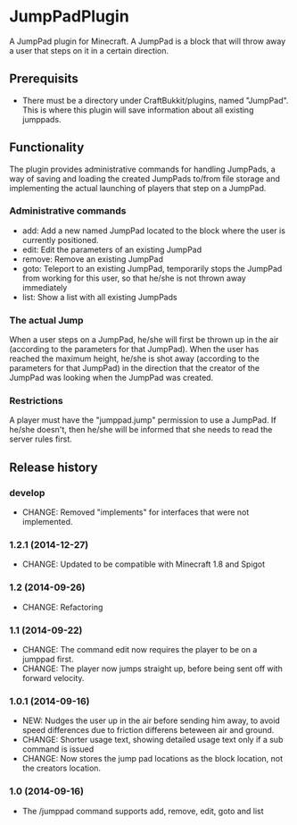 # JumpPadPlugin

A JumpPad plugin for Minecraft.
A JumpPad is a block that will throw away a user that steps on it in a certain direction.

## Prerequisits

* There must be a directory under CraftBukkit/plugins, named "JumpPad". This is where this plugin will save information about all existing jumppads.

## Functionality

The plugin provides administrative commands for handling JumpPads, a way of saving and loading the created JumpPads to/from file storage and implementing the actual launching of players that step on a JumpPad.

### Administrative commands

* add: Add a new named JumpPad located to the block where the user is currently positioned.
* edit: Edit the parameters of an existing JumpPad
* remove: Remove an existing JumpPad
* goto: Teleport to an existing JumpPad, temporarily stops the JumpPad from working for this user, so that he/she is not thrown away immediately
* list: Show a list with all existing JumpPads

### The actual Jump

When a user steps on a JumpPad, he/she will first be thrown up in the air (according to the parameters for that JumpPad). When the user has reached the maximum height, he/she is shot away (according to the parameters for that JumpPad) in the direction that the creator of the JumpPad was looking when the JumpPad was created.

### Restrictions

A player must have the "jumppad.jump" permission to use a JumpPad. If he/she doesn't, then he/she will be informed that she needs to read the server rules first.

## Release history

### develop

* CHANGE: Removed "implements" for interfaces that were not implemented.

### 1.2.1 (2014-12-27)

* CHANGE: Updated to be compatible with Minecraft 1.8 and Spigot

### 1.2 (2014-09-26)

* CHANGE: Refactoring

### 1.1 (2014-09-22)

* CHANGE: The command edit now requires the player to be on a jumppad first.
* CHANGE: The player now jumps straight up, before being sent off with forward velocity.

### 1.0.1 (2014-09-16)

* NEW: Nudges the user up in the air before sending him away, to avoid speed differences due to friction differens beteween air and ground.
* CHANGE: Shorter usage text, showing detailed usage text only if a sub command is issued
* CHANGE: Now stores the jump pad locations as the block location, not the creators location.

### 1.0 (2014-09-16)

* The /jumppad command supports add, remove, edit, goto and list